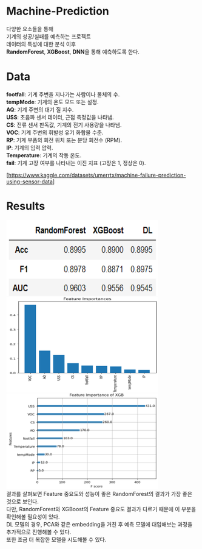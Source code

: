 # Machine-Prediction

다양한 요소들을 통해<br/>
기계의 성공/실패를 예측하는 프로젝트<br/>
데이터의 특성에 대한 분석 이후<br/>
**RandomForest**, **XGBoost**, **DNN**을 통해 예측하도록 한다.<br/> 

# Data

**footfall**: 기계 주변을 지나가는 사람이나 물체의 수.<br/>
**tempMode**: 기계의 온도 모드 또는 설정.<br/>
**AQ**: 기계 주변의 대기 질 지수.<br/>
**USS**: 초음파 센서 데이터, 근접 측정값을 나타냄.<br/>
**CS**: 전류 센서 판독값, 기계의 전기 사용량을 나타냄.<br/>
**VOC**: 기계 주변의 휘발성 유기 화합물 수준.<br/>
**RP**: 기계 부품의 회전 위치 또는 분당 회전수 (RPM).<br/>
**IP**: 기계의 입력 압력.<br/>
**Temperature**: 기계의 작동 온도.<br/>
**fail**: 기계 고장 여부를 나타내는 이진 지표 (고장은 1, 정상은 0).<br/>

[https://www.kaggle.com/datasets/umerrtx/machine-failure-prediction-using-sensor-data]<br/>

# Results
<img src='./images/Results.png' width="400" height="200"/> <br/>
<img src='./images/RandomForest_imporance.png' width="400" height="250"/> <img src='./images/XGBoost_importance.png' width="400" height="250"/> <br/>
결과를 살펴보면 Feature 중요도와 성능이 좋은 RandomForest의 결과가 가장 좋은 것으로 보인다.<br/>
다만, RandomForest와 XGBoost의 Feature 중요도 결과가 다르기 때문에 이 부분을 확인해볼 필요성이 있다.<br/>
DL 모델의 경우, PCA와 같은 embedding을 거친 후 예측 모델에 대입해보는 과정을 추가적으로 진행해볼 수 있다.<br/>
또한 조금 더 복잡한 모델을 시도해볼 수 있다.<br/>
